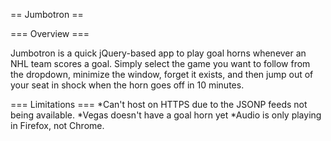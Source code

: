 == Jumbotron ==

=== Overview ===

Jumbotron is a quick jQuery-based app to play goal horns whenever an NHL team scores a goal. Simply select the game you want to follow from the dropdown, minimize the window, forget it exists, and then jump out of your seat in shock when the horn goes off in 10 minutes.

=== Limitations ===
*Can't host on HTTPS due to the JSONP feeds not being available.
*Vegas doesn't have a goal horn yet
*Audio is only playing in Firefox, not Chrome.

